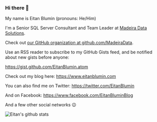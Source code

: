### Hi there 👋

My name is Eitan Blumin (pronouns: He/Him)

I'm a Senior SQL Server Consultant and Team Leader at [Madeira Data Solutions](https://github.com/MadeiraData).

Check out [our GitHub organization at github.com/MadeiraData](https://github.com/MadeiraData).

Use an RSS reader to subscribe to my GitHub Gists feed, and be notified about new gists before anyone:

https://gist.github.com/EitanBlumin.atom

Check out my blog here: https://www.eitanblumin.com

You can also find me on Twitter: https://twitter.com/EitanBlumin

And on Facebook: https://www.facebook.com/EitanBluminBlog

And a few other social networks 😉

![Eitan's github stats](https://github-readme-stats.vercel.app/api?username=EitanBlumin)
